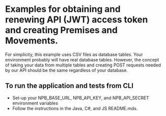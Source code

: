 # Examples for obtaining and renewing API (JWT) access token and creating Premises and Movements.
For simplicity, this example uses CSV files as database tables.  Your environment probably will have real database tables.
However, the concept of taking your data from multiple tables and creating POST requests needed by our API should be the
same regardless of your database.

## To run the application and tests from CLI
* Set-up your NPB_BASE_URL, NPB_API_KEY, and NPB_API_SECRET environment variables
* Follow the instructions in the Java, C#, and JS README.mds.
